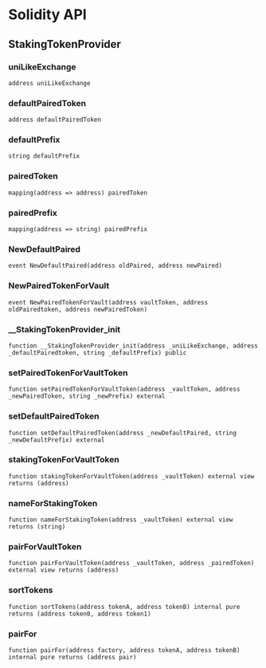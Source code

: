 # Solidity API

## StakingTokenProvider

### uniLikeExchange

```solidity
address uniLikeExchange
```

### defaultPairedToken

```solidity
address defaultPairedToken
```

### defaultPrefix

```solidity
string defaultPrefix
```

### pairedToken

```solidity
mapping(address => address) pairedToken
```

### pairedPrefix

```solidity
mapping(address => string) pairedPrefix
```

### NewDefaultPaired

```solidity
event NewDefaultPaired(address oldPaired, address newPaired)
```

### NewPairedTokenForVault

```solidity
event NewPairedTokenForVault(address vaultToken, address oldPairedtoken, address newPairedToken)
```

### __StakingTokenProvider_init

```solidity
function __StakingTokenProvider_init(address _uniLikeExchange, address _defaultPairedtoken, string _defaultPrefix) public
```

### setPairedTokenForVaultToken

```solidity
function setPairedTokenForVaultToken(address _vaultToken, address _newPairedToken, string _newPrefix) external
```

### setDefaultPairedToken

```solidity
function setDefaultPairedToken(address _newDefaultPaired, string _newDefaultPrefix) external
```

### stakingTokenForVaultToken

```solidity
function stakingTokenForVaultToken(address _vaultToken) external view returns (address)
```

### nameForStakingToken

```solidity
function nameForStakingToken(address _vaultToken) external view returns (string)
```

### pairForVaultToken

```solidity
function pairForVaultToken(address _vaultToken, address _pairedToken) external view returns (address)
```

### sortTokens

```solidity
function sortTokens(address tokenA, address tokenB) internal pure returns (address token0, address token1)
```

### pairFor

```solidity
function pairFor(address factory, address tokenA, address tokenB) internal pure returns (address pair)
```

